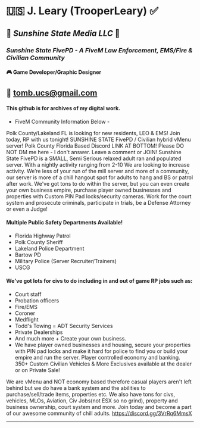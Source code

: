 # :us: **J. Leary (TrooperLeary)** ✅
## :palm_tree: *Sunshine State Media LLC*  :sunrise:
### *Sunshine State FivePD - A FiveM Law Enforcement, EMS/Fire & Civilian Community*
#### :video_game: **Game Developer/Graphic Designer**
## :e-mail: tomb.ucs@gmail.com

#### This github is for archives of my digital work.

- FiveM Community Information Below -

Polk County/Lakeland FL is looking for new residents, LEO & EMS! Join today, RP with us tonight!
SUNSHINE STATE FivePD / Civilian hybrid vMenu server! Polk County Florida Based
Discord LINK AT BOTTOM! Please DO NOT DM me here - I don't answer. Leave a comment or JOIN!
Sunshine State FivePD is a SMALL, Semi Serious relaxed adult ran and populated server. 
With a nightly activity ranging from 2-10 We are looking to increase activity. 
We’re less of your run of the mill server and more of a community, our server is more of 
a chill hangout spot for adults to hang and BS or patrol after work.
We've got tons to do within the server, but you can even create your own business empire, 
purchase player owned businesses and properties with Custom PIN Pad locks/security cameras. 
Work for the court system and prosecute criminals, participate in trials, be a Defense Attorney or even a Judge!

#### Multiple Public Safety Departments Available!
- Florida Highway Patrol
- Polk County Sheriff
- Lakeland Police Department
- Bartow PD
- Military Police (Server Recruiter/Trainers)
- USCG

#### We've got lots for civs to do including in and out of game RP jobs such as:
- Court staff
- Probation officers
- Fire/EMS
- Coroner
- Medflight
- Todd's Towing
= ADT Security Services
- Private Dealerships
- And much more + Create your own business.
- We have player owned businesses and housing, secure your properties with PIN pad locks and make it hard for 
police to find you or build your empire and run the server.
Player controlled economy and banking.
350+ Custom Civilian Vehicles & More
Exclusives available at the dealer or on Private Sale!

We are vMenu and NOT economy based therefore casual players aren't left behind but we do have a bank system and the abilities 
to purchase/sell/trade items, properties etc. We also have tons for civs, vehicles, MLOs, Aviation, Civ Jobs(not ESX so no grind), 
property and business ownership, court system and more. Join today and become a part of our awesome community of chill adults.
https://discord.gg/3VrRq6MmsX



---

<!---
rsftomb/rsftomb is a ✨ special ✨ repository because its `README.md` (this file) appears on your GitHub profile.
You can click the Preview link to take a look at your changes.
--->
